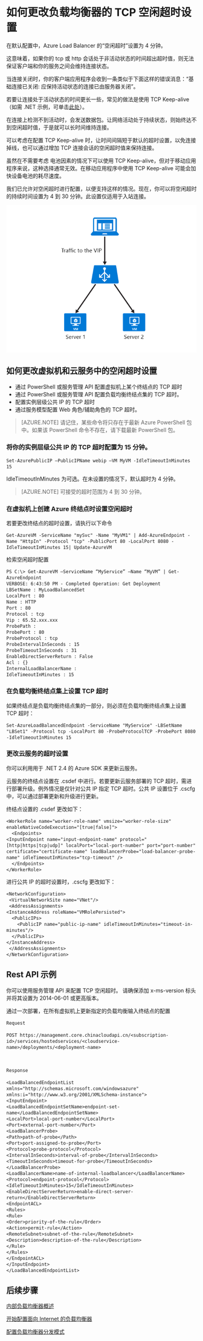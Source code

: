 <properties 
   pageTitle="配置负载均衡器的 TCP 空闲超时 | Azure"
   description="配置负载均衡器的 TCP 空闲超时"
   services="load-balancer"
   documentationCenter="na"
   authors="joaoma"
   manager="carmonm"
   editor="tysonn" />
<tags 
   ms.service="load-balancer"
   ms.date="03/03/2016"
   wacn.date="08/29/2016" />


# 如何更改负载均衡器的 TCP 空闲超时设置

在默认配置中，Azure Load Balancer 的“空闲超时”设置为 4 分钟。

这意味着，如果你的 tcp 或 http 会话处于非活动状态的时间超出超时值，则无法保证客户端和你的服务之间会维持连接状态。

当连接关闭时，你的客户端应用程序会收到一条类似于下面这样的错误消息：“基础连接已关闭: 应保持活动状态的连接已由服务器关闭”。

若要让连接处于活动状态的时间更长一些，常见的做法是使用 TCP Keep-alive（如需 .NET 示例，可单击[此处](https://msdn.microsoft.com/zh-cn/library/system.net.servicepoint.settcpkeepalive.aspx)）。

在连接上检测不到活动时，会发送数据包。让网络活动处于持续状态，则始终达不到空闲超时值，于是就可以长时间维持连接。

可以考虑在配置 TCP Keep-alive 时，让时间间隔短于默认的超时设置，以免连接掉线，也可以通过增加 TCP 连接会话的空闲超时值来保持连接。

虽然在不需要考虑 电池因素的情况下可以使用 TCP Keep-alive，但对于移动应用程序来说，这种选择通常无效。在移动应用程序中使用 TCP Keep-alive 可能会加快设备电池的耗尽速度。

我们已允许对空闲超时进行配置，以便支持这样的情况。现在，你可以将空闲超时的持续时间设置为 4 到 30 分钟。此设置仅适用于入站连接。

![tcptimeout](./media/load-balancer-tcp-idle-timeout/image1.png)


## 如何更改虚拟机和云服务中的空闲超时设置

- 通过 PowerShell 或服务管理 API 配置虚拟机上某个终结点的 TCP 超时
- 通过 PowerShell 或服务管理 API 配置负载均衡终结点集的 TCP 超时。
- 配置实例层级公共 IP 的 TCP 超时
- 通过服务模型配置 Web 角色/辅助角色的 TCP 超时。
 

>[AZURE.NOTE] 请记住，某些命令将只存在于最新 Azure PowerShell 包中。如果该 PowerShell 命令不存在，请下载最新 PowerShell 包。

 
### 将你的实例层级公共 IP 的 TCP 超时配置为 15 分钟。

	Set-AzurePublicIP –PublicIPName webip –VM MyVM -IdleTimeoutInMinutes 15

IdleTimeoutInMinutes 为可选。在未设置的情况下，默认超时为 4 分钟。

>[AZURE.NOTE] 可接受的超时范围为 4 到 30 分钟。
 
### 在虚拟机上创建 Azure 终结点时设置空闲超时

若要更改终结点的超时设置，请执行以下命令

	Get-AzureVM -ServiceName "mySvc" -Name "MyVM1" | Add-AzureEndpoint -Name "HttpIn" -Protocol "tcp" -PublicPort 80 -LocalPort 8080 -IdleTimeoutInMinutes 15| Update-AzureVM
 
检索空闲超时配置

	PS C:\> Get-AzureVM –ServiceName “MyService” –Name “MyVM” | Get-AzureEndpoint
	VERBOSE: 6:43:50 PM - Completed Operation: Get Deployment
	LBSetName : MyLoadBalancedSet
	LocalPort : 80
	Name : HTTP
	Port : 80
	Protocol : tcp
	Vip : 65.52.xxx.xxx
	ProbePath :
	ProbePort : 80
	ProbeProtocol : tcp
	ProbeIntervalInSeconds : 15
	ProbeTimeoutInSeconds : 31
	EnableDirectServerReturn : False
	Acl : {}
	InternalLoadBalancerName :
	IdleTimeoutInMinutes : 15
 
### 在负载均衡终结点集上设置 TCP 超时

如果终结点是负载均衡终结点集的一部分，则必须在负载均衡终结点集上设置 TCP 超时：

	Set-AzureLoadBalancedEndpoint -ServiceName "MyService" -LBSetName "LBSet1" -Protocol tcp -LocalPort 80 -ProbeProtocolTCP -ProbePort 8080 -IdleTimeoutInMinutes 15
 
### 更改云服务的超时设置

你可以利用用于 .NET 2.4 的 Azure SDK 来更新云服务。

云服务的终结点设置在 .csdef 中进行。若要更新云服务部署的 TCP 超时，需进行部署升级。例外情况是仅针对公共 IP 指定 TCP 超时。公共 IP 设置位于 .cscfg 中，可以通过部署更新和升级进行更新。

终结点设置的 .csdef 更改如下：

	<WorkerRole name="worker-role-name" vmsize="worker-role-size" enableNativeCodeExecution="[true|false]">
	  <Endpoints>
    <InputEndpoint name="input-endpoint-name" protocol="[http|https|tcp|udp]" localPort="local-port-number" port="port-number" certificate="certificate-name" loadBalancerProbe="load-balancer-probe-name" idleTimeoutInMinutes="tcp-timeout" />
	  </Endpoints>
	</WorkerRole>

进行公共 IP 的超时设置时，.cscfg 更改如下：

	<NetworkConfiguration>
 	 <VirtualNetworkSite name="VNet"/>
 	 <AddressAssignments>
    <InstanceAddress roleName="VMRolePersisted">
      <PublicIPs>
        <PublicIP name="public-ip-name" idleTimeoutInMinutes="timeout-in-minutes"/>
      </PublicIPs>
    </InstanceAddress>
 	 </AddressAssignments>
	</NetworkConfiguration>

## Rest API 示例

你可以使用服务管理 API 来配置 TCP 空闲超时。
请确保添加 x-ms-version 标头并将其设置为 2014-06-01 或更高版本。
 
通过一次部署，在所有虚拟机上更新指定的负载均衡输入终结点的配置
	
	Request

	POST https://management.core.chinacloudapi.cn/<subscription-id>/services/hostedservices/<cloudservice-name>/deployments/<deployment-name>
<BR>

	Response

	<LoadBalancedEndpointList xmlns="http://schemas.microsoft.com/windowsazure" xmlns:i="http://www.w3.org/2001/XMLSchema-instance">
	<InputEndpoint>
	<LoadBalancedEndpointSetName>endpoint-set-name</LoadBalancedEndpointSetName>
	<LocalPort>local-port-number</LocalPort>
	<Port>external-port-number</Port>
	<LoadBalancerProbe>
	<Path>path-of-probe</Path>
	<Port>port-assigned-to-probe</Port>
	<Protocol>probe-protocol</Protocol>
	<IntervalInSeconds>interval-of-probe</IntervalInSeconds>
	<TimeoutInSeconds>timeout-for-probe</TimeoutInSeconds>
	</LoadBalancerProbe>
	<LoadBalancerName>name-of-internal-loadbalancer</LoadBalancerName>
	<Protocol>endpoint-protocol</Protocol>
	<IdleTimeoutInMinutes>15</IdleTimeoutInMinutes>
	<EnableDirectServerReturn>enable-direct-server-return</EnableDirectServerReturn>
	<EndpointACL>
	<Rules>
	<Rule>
	<Order>priority-of-the-rule</Order>
	<Action>permit-rule</Action>
	<RemoteSubnet>subnet-of-the-rule</RemoteSubnet>
	<Description>description-of-the-rule</Description>
	</Rule>
	</Rules>
	</EndpointACL>
	</InputEndpoint>
	</LoadBalancedEndpointList>

## 后续步骤

[内部负载均衡器概述](/documentation/articles/load-balancer-internal-overview/)

[开始配置面向 Internet 的负载均衡器](/documentation/articles/load-balancer-get-started-internet-arm-ps/)

[配置负载均衡器分发模式](/documentation/articles/load-balancer-distribution-mode/)

 

<!---HONumber=Mooncake_0822_2016-->